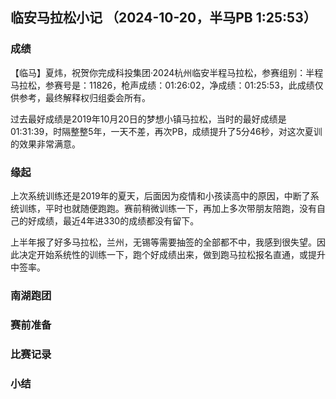 ## 临安马拉松小记  （2024-10-20，半马PB 1:25:53）

### 成绩

【临马】夏炜，祝贺你完成科投集团·2024杭州临安半程马拉松，参赛组别：半程马拉松，参赛号是：11826，枪声成绩：01:26:02，净成绩：01:25:53，此成绩仅供参考，最终解释权归组委会所有。

过去最好成绩是2019年10月20日的梦想小镇马拉松，当时的最好成绩是01:31:39，时隔整整5年，一天不差，再次PB，成绩提升了5分46秒，对这次夏训的效果非常满意。

### 缘起

上次系统训练还是2019年的夏天，后面因为疫情和小孩读高中的原因，中断了系统训练，平时也就随便跑跑。赛前稍微训练一下，再加上多次带朋友陪跑，没有自己的好成绩，最近4年进330的成绩都没有留下。

上半年报了好多马拉松，兰州，无锡等需要抽签的全部都不中，我感到很失望。因此决定开始系统性的训练一下，跑个好成绩出来，做到跑马拉松报名直通，或提升中签率。

### 南湖跑团

### 赛前准备

### 比赛记录

### 小结